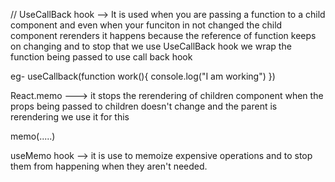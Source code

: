 // UseCallBack hook --> It is used when you are passing a function to a child component and even when your funciton in not changed the child component rerenders it happens because the reference of function keeps on changing and to stop that we use UseCallBack hook we wrap the function being passed to use call back hook 

eg- 
useCallback(function work(){
    console.log("I am working")
})

<Todo work={work}/>


React.memo ---> it stops the rerendering of children component when the props being passed to children doesn't change and the parent is rerendering we use it for this 

memo(.....)


useMemo hook --> it is use to memoize expensive operations and to stop them from happening when they aren't needed. 
